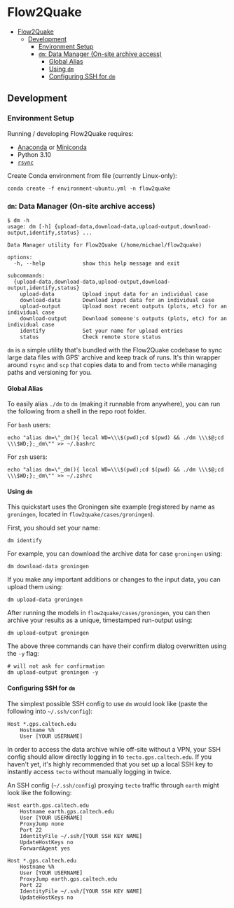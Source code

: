 # Flow2Quake

- [Flow2Quake](#flow2quake)
  - [Development](#development)
    - [Environment Setup](#environment-setup)
    - [`dm`: Data Manager (On-site archive access)](#dm-data-manager-on-site-archive-access)
      - [Global Alias](#global-alias)
      - [Using `dm`](#using-dm)
      - [Configuring SSH for `dm`](#configuring-ssh-for-dm)

## Development

### Environment Setup

Running / developing Flow2Quake requires:

- [Anaconda](https://www.anaconda.com/download/) or [Miniconda](https://docs.anaconda.com/miniconda/)
- Python 3.10
- [`rsync`](https://rsync.samba.org/)

Create Conda environment from file (currently Linux-only):

```
conda create -f environment-ubuntu.yml -n flow2quake
```

### `dm`: Data Manager (On-site archive access)

```
$ dm -h
usage: dm [-h] {upload-data,download-data,upload-output,download-output,identify,status} ...

Data Manager utility for Flow2Quake (/home/michael/flow2quake)

options:
  -h, --help            show this help message and exit

subcommands:
  {upload-data,download-data,upload-output,download-output,identify,status}
    upload-data         Upload input data for an individual case
    download-data       Download input data for an individual case
    upload-output       Upload most recent outputs (plots, etc) for an individual case
    download-output     Download someone's outputs (plots, etc) for an individual case
    identify            Set your name for upload entries
    status              Check remote store status
```

`dm` is a simple utility that's bundled with the Flow2Quake codebase to sync large data files with GPS' archive and keep track of runs. It's thin wrapper around `rsync` and `scp` that copies data to and from `tecto` while managing paths and versioning for you. 

#### Global Alias

To easily alias `./dm` to `dm` (making it runnable from anywhere), you can run the following from a shell in the repo root folder.

For `bash` users:

```
echo "alias dm=\"_dm(){ local WD=\\\$(pwd);cd $(pwd) && ./dm \\\$@;cd \\\$WD;};_dm\"" >> ~/.bashrc
``` 

For `zsh` users:

```
echo "alias dm=\"_dm(){ local WD=\\\$(pwd);cd $(pwd) && ./dm \\\$@;cd \\\$WD;};_dm\"" >> ~/.zshrc
```

#### Using `dm`

This quickstart uses the Groningen site example (registered by name as `groningen`, located in `flow2quake/cases/groningen`).

First, you should set your name:

```
dm identify
```

For example, you can download the archive data for case `groningen` using:

```
dm download-data groningen
```

If you make any important additions or changes to the input data, you can upload them using:

```
dm upload-data groningen
```

After running the models in `flow2quake/cases/groningen`, you can then archive your results as a unique, timestamped run-output using:

```
dm upload-output groningen
```

The above three commands can have their confirm dialog overwritten using the `-y` flag:

```
# will not ask for confirmation
dm upload-output groningen -y
```

#### Configuring SSH for `dm`

The simplest possible SSH config to use `dm` would look like (paste the following into `~/.ssh/config`):

```
Host *.gps.caltech.edu
    Hostname %h
    User [YOUR USERNAME]
```

In order to access the data archive while off-site without a VPN, your SSH config should allow directly logging in to `tecto.gps.caltech.edu`. If you haven't yet, it's highly recommended that you set up a local SSH key to instantly access `tecto` without manually logging in twice.

An SSH config (`~/.ssh/config`) proxying `tecto` traffic through `earth` might look like the following:

```
Host earth.gps.caltech.edu
    Hostname earth.gps.caltech.edu
    User [YOUR USERNAME]
    ProxyJump none
    Port 22
    IdentityFile ~/.ssh/[YOUR SSH KEY NAME]
    UpdateHostKeys no
    ForwardAgent yes
  
Host *.gps.caltech.edu
    Hostname %h
    User [YOUR USERNAME]
    ProxyJump earth.gps.caltech.edu
    Port 22
    IdentityFile ~/.ssh/[YOUR SSH KEY NAME]
    UpdateHostKeys no
```
